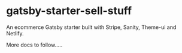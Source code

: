 # gatsby-starter-sell-stuff

An ecommerce Gatsby starter built with Stripe, Sanity, Theme-ui and Netlify. 

More docs to follow.....